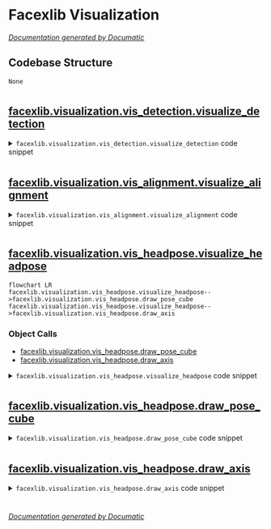 # Facexlib Visualization

[_Documentation generated by Documatic_](https://www.documatic.com)

<!---Documatic-section-Codebase Structure-start--->
## Codebase Structure

<!---Documatic-block-system_architecture-start--->
```mermaid
None
```
<!---Documatic-block-system_architecture-end--->

# #
<!---Documatic-section-Codebase Structure-end--->

<!---Documatic-section-facexlib.visualization.vis_detection.visualize_detection-start--->
## [facexlib.visualization.vis_detection.visualize_detection](4-facexlib_visualization.md#facexlib.visualization.vis_detection.visualize_detection)

<!---Documatic-section-visualize_detection-start--->
<!---Documatic-block-facexlib.visualization.vis_detection.visualize_detection-start--->
<details>
	<summary><code>facexlib.visualization.vis_detection.visualize_detection</code> code snippet</summary>

```python
def visualize_detection(img, bboxes_and_landmarks, save_path=None, to_bgr=False):
    img = np.copy(img)
    if to_bgr:
        img = cv2.cvtColor(img, cv2.COLOR_RGB2BGR)
    for b in bboxes_and_landmarks:
        cv2.putText(img, f'{b[4]:.4f}', (int(b[0]), int(b[1] + 12)), cv2.FONT_HERSHEY_DUPLEX, 0.5, (255, 255, 255))
        b = list(map(int, b))
        cv2.rectangle(img, (b[0], b[1]), (b[2], b[3]), (0, 0, 255), 2)
        cv2.circle(img, (b[5], b[6]), 1, (0, 0, 255), 4)
        cv2.circle(img, (b[7], b[8]), 1, (0, 255, 255), 4)
        cv2.circle(img, (b[9], b[10]), 1, (255, 0, 255), 4)
        cv2.circle(img, (b[11], b[12]), 1, (0, 255, 0), 4)
        cv2.circle(img, (b[13], b[14]), 1, (255, 0, 0), 4)
    if save_path is not None:
        cv2.imwrite(save_path, img)
```
</details>
<!---Documatic-block-facexlib.visualization.vis_detection.visualize_detection-end--->
<!---Documatic-section-visualize_detection-end--->

# #
<!---Documatic-section-facexlib.visualization.vis_detection.visualize_detection-end--->

<!---Documatic-section-facexlib.visualization.vis_alignment.visualize_alignment-start--->
## [facexlib.visualization.vis_alignment.visualize_alignment](4-facexlib_visualization.md#facexlib.visualization.vis_alignment.visualize_alignment)

<!---Documatic-section-visualize_alignment-start--->
<!---Documatic-block-facexlib.visualization.vis_alignment.visualize_alignment-start--->
<details>
	<summary><code>facexlib.visualization.vis_alignment.visualize_alignment</code> code snippet</summary>

```python
def visualize_alignment(img, landmarks, save_path=None, to_bgr=False):
    img = np.copy(img)
    (h, w) = img.shape[0:2]
    circle_size = int(max(h, w) / 150)
    if to_bgr:
        img = cv2.cvtColor(img, cv2.COLOR_RGB2BGR)
    for landmarks_face in landmarks:
        for lm in landmarks_face:
            cv2.circle(img, (int(lm[0]), int(lm[1])), 1, (0, 150, 0), circle_size)
    if save_path is not None:
        cv2.imwrite(save_path, img)
```
</details>
<!---Documatic-block-facexlib.visualization.vis_alignment.visualize_alignment-end--->
<!---Documatic-section-visualize_alignment-end--->

# #
<!---Documatic-section-facexlib.visualization.vis_alignment.visualize_alignment-end--->

<!---Documatic-section-facexlib.visualization.vis_headpose.visualize_headpose-start--->
## [facexlib.visualization.vis_headpose.visualize_headpose](4-facexlib_visualization.md#facexlib.visualization.vis_headpose.visualize_headpose)

<!---Documatic-section-visualize_headpose-start--->
```mermaid
flowchart LR
facexlib.visualization.vis_headpose.visualize_headpose-->facexlib.visualization.vis_headpose.draw_pose_cube
facexlib.visualization.vis_headpose.visualize_headpose-->facexlib.visualization.vis_headpose.draw_axis
```

### Object Calls

* [facexlib.visualization.vis_headpose.draw_pose_cube](4-facexlib_visualization.md#facexlib.visualization.vis_headpose.draw_pose_cube)
* [facexlib.visualization.vis_headpose.draw_axis](4-facexlib_visualization.md#facexlib.visualization.vis_headpose.draw_axis)

<!---Documatic-block-facexlib.visualization.vis_headpose.visualize_headpose-start--->
<details>
	<summary><code>facexlib.visualization.vis_headpose.visualize_headpose</code> code snippet</summary>

```python
def visualize_headpose(img, yaw, pitch, roll, save_path=None, to_bgr=False):
    img = np.copy(img)
    if to_bgr:
        img = cv2.cvtColor(img, cv2.COLOR_RGB2BGR)
    show_string = f'y {yaw[0].item():.2f}, p {pitch[0].item():.2f}, ' + f'r {roll[0].item():.2f}'
    cv2.putText(img, show_string, (30, img.shape[0] - 30), fontFace=1, fontScale=1, color=(0, 0, 255), thickness=2)
    draw_pose_cube(img, yaw[0], pitch[0], roll[0], size=100)
    draw_axis(img, yaw[0], pitch[0], roll[0], tdx=50, tdy=50, size=100)
    if save_path is not None:
        cv2.imwrite(save_path, img)
```
</details>
<!---Documatic-block-facexlib.visualization.vis_headpose.visualize_headpose-end--->
<!---Documatic-section-visualize_headpose-end--->

# #
<!---Documatic-section-facexlib.visualization.vis_headpose.visualize_headpose-end--->

<!---Documatic-section-facexlib.visualization.vis_headpose.draw_pose_cube-start--->
## [facexlib.visualization.vis_headpose.draw_pose_cube](4-facexlib_visualization.md#facexlib.visualization.vis_headpose.draw_pose_cube)

<!---Documatic-section-draw_pose_cube-start--->
<!---Documatic-block-facexlib.visualization.vis_headpose.draw_pose_cube-start--->
<details>
	<summary><code>facexlib.visualization.vis_headpose.draw_pose_cube</code> code snippet</summary>

```python
def draw_pose_cube(img, yaw, pitch, roll, tdx=None, tdy=None, size=150.0):
    p = pitch * np.pi / 180
    y = -yaw * np.pi / 180
    r = roll * np.pi / 180
    if tdx is not None and tdy is not None:
        face_x = tdx - 0.5 * size
        face_y = tdy - 0.5 * size
    else:
        (height, width) = img.shape[:2]
        face_x = width / 2 - 0.5 * size
        face_y = height / 2 - 0.5 * size
    x1 = size * (cos(y) * cos(r)) + face_x
    y1 = size * (cos(p) * sin(r) + cos(r) * sin(p) * sin(y)) + face_y
    x2 = size * (-cos(y) * sin(r)) + face_x
    y2 = size * (cos(p) * cos(r) - sin(p) * sin(y) * sin(r)) + face_y
    x3 = size * sin(y) + face_x
    y3 = size * (-cos(y) * sin(p)) + face_y
    cv2.line(img, (int(face_x), int(face_y)), (int(x1), int(y1)), (0, 0, 255), 3)
    cv2.line(img, (int(face_x), int(face_y)), (int(x2), int(y2)), (0, 0, 255), 3)
    cv2.line(img, (int(x2), int(y2)), (int(x2 + x1 - face_x), int(y2 + y1 - face_y)), (0, 0, 255), 3)
    cv2.line(img, (int(x1), int(y1)), (int(x1 + x2 - face_x), int(y1 + y2 - face_y)), (0, 0, 255), 3)
    cv2.line(img, (int(face_x), int(face_y)), (int(x3), int(y3)), (255, 0, 0), 2)
    cv2.line(img, (int(x1), int(y1)), (int(x1 + x3 - face_x), int(y1 + y3 - face_y)), (255, 0, 0), 2)
    cv2.line(img, (int(x2), int(y2)), (int(x2 + x3 - face_x), int(y2 + y3 - face_y)), (255, 0, 0), 2)
    cv2.line(img, (int(x2 + x1 - face_x), int(y2 + y1 - face_y)), (int(x3 + x1 + x2 - 2 * face_x), int(y3 + y2 + y1 - 2 * face_y)), (255, 0, 0), 2)
    cv2.line(img, (int(x3 + x1 - face_x), int(y3 + y1 - face_y)), (int(x3 + x1 + x2 - 2 * face_x), int(y3 + y2 + y1 - 2 * face_y)), (0, 255, 0), 2)
    cv2.line(img, (int(x2 + x3 - face_x), int(y2 + y3 - face_y)), (int(x3 + x1 + x2 - 2 * face_x), int(y3 + y2 + y1 - 2 * face_y)), (0, 255, 0), 2)
    cv2.line(img, (int(x3), int(y3)), (int(x3 + x1 - face_x), int(y3 + y1 - face_y)), (0, 255, 0), 2)
    cv2.line(img, (int(x3), int(y3)), (int(x3 + x2 - face_x), int(y3 + y2 - face_y)), (0, 255, 0), 2)
    return img
```
</details>
<!---Documatic-block-facexlib.visualization.vis_headpose.draw_pose_cube-end--->
<!---Documatic-section-draw_pose_cube-end--->

# #
<!---Documatic-section-facexlib.visualization.vis_headpose.draw_pose_cube-end--->

<!---Documatic-section-facexlib.visualization.vis_headpose.draw_axis-start--->
## [facexlib.visualization.vis_headpose.draw_axis](4-facexlib_visualization.md#facexlib.visualization.vis_headpose.draw_axis)

<!---Documatic-section-draw_axis-start--->
<!---Documatic-block-facexlib.visualization.vis_headpose.draw_axis-start--->
<details>
	<summary><code>facexlib.visualization.vis_headpose.draw_axis</code> code snippet</summary>

```python
def draw_axis(img, yaw, pitch, roll, tdx=None, tdy=None, size=100):
    pitch = pitch * np.pi / 180
    yaw = -yaw * np.pi / 180
    roll = roll * np.pi / 180
    if tdx is None or tdy is None:
        (height, width) = img.shape[:2]
        tdx = width / 2
        tdy = height / 2
    x1 = size * (cos(yaw) * cos(roll)) + tdx
    y1 = size * (cos(pitch) * sin(roll) + cos(roll) * sin(pitch) * sin(yaw)) + tdy
    x2 = size * (-cos(yaw) * sin(roll)) + tdx
    y2 = size * (cos(pitch) * cos(roll) - sin(pitch) * sin(yaw) * sin(roll)) + tdy
    x3 = size * sin(yaw) + tdx
    y3 = size * (-cos(yaw) * sin(pitch)) + tdy
    cv2.line(img, (int(tdx), int(tdy)), (int(x1), int(y1)), (0, 0, 255), 3)
    cv2.line(img, (int(tdx), int(tdy)), (int(x2), int(y2)), (0, 255, 0), 3)
    cv2.line(img, (int(tdx), int(tdy)), (int(x3), int(y3)), (255, 0, 0), 2)
    return img
```
</details>
<!---Documatic-block-facexlib.visualization.vis_headpose.draw_axis-end--->
<!---Documatic-section-draw_axis-end--->

# #
<!---Documatic-section-facexlib.visualization.vis_headpose.draw_axis-end--->

[_Documentation generated by Documatic_](https://www.documatic.com)